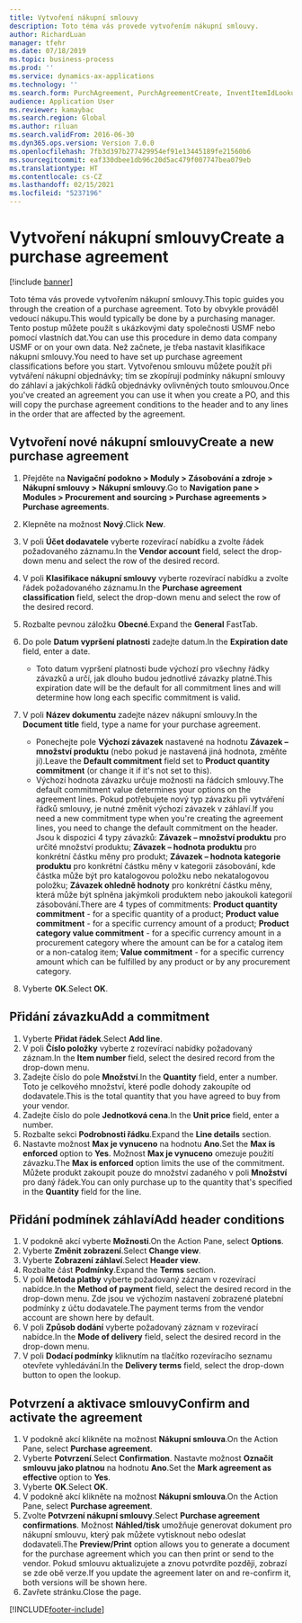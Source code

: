 ```yaml
---
title: Vytvoření nákupní smlouvy
description: Toto téma vás provede vytvořením nákupní smlouvy.
author: RichardLuan
manager: tfehr
ms.date: 07/18/2019
ms.topic: business-process
ms.prod: ''
ms.service: dynamics-ax-applications
ms.technology: ''
ms.search.form: PurchAgreement, PurchAgreementCreate, InventItemIdLookupSimple, AgreementConfirmRunForm, PurchAgreementHistory
audience: Application User
ms.reviewer: kamaybac
ms.search.region: Global
ms.author: riluan
ms.search.validFrom: 2016-06-30
ms.dyn365.ops.version: Version 7.0.0
ms.openlocfilehash: 7fb3d397b277429954ef91e13445189fe21560b6
ms.sourcegitcommit: eaf330dbee1db96c20d5ac479f007747bea079eb
ms.translationtype: HT
ms.contentlocale: cs-CZ
ms.lasthandoff: 02/15/2021
ms.locfileid: "5237196"
---
```

# <a name="create-a-purchase-agreement"></a><span data-ttu-id="4c079-103">Vytvoření nákupní smlouvy</span><span class="sxs-lookup"><span data-stu-id="4c079-103">Create a purchase agreement</span></span>

[!include [banner](../../includes/banner.md)]

<span data-ttu-id="4c079-104">Toto téma vás provede vytvořením nákupní smlouvy.</span><span class="sxs-lookup"><span data-stu-id="4c079-104">This topic guides you through the creation of a purchase agreement.</span></span> <span data-ttu-id="4c079-105">Toto by obvykle prováděl vedoucí nákupu.</span><span class="sxs-lookup"><span data-stu-id="4c079-105">This would typically be done by a purchasing manager.</span></span> <span data-ttu-id="4c079-106">Tento postup můžete použít s ukázkovými daty společnosti USMF nebo pomocí vlastních dat.</span><span class="sxs-lookup"><span data-stu-id="4c079-106">You can use this procedure in demo data company USMF or on your own data.</span></span> <span data-ttu-id="4c079-107">Než začnete, je třeba nastavit klasifikace nákupní smlouvy.</span><span class="sxs-lookup"><span data-stu-id="4c079-107">You need to have set up purchase agreement classifications before you start.</span></span> <span data-ttu-id="4c079-108">Vytvořenou smlouvu můžete použít při vytváření nákupní objednávky; tím se zkopírují podmínky nákupní smlouvy do záhlaví a jakýchkoli řádků objednávky ovlivněných touto smlouvou.</span><span class="sxs-lookup"><span data-stu-id="4c079-108">Once you've created an agreement you can use it when you create a PO, and this will copy the purchase agreement conditions to the header and to any lines in the order that are affected by the agreement.</span></span>


## <a name="create-a-new-purchase-agreement"></a><span data-ttu-id="4c079-109">Vytvoření nové nákupní smlouvy</span><span class="sxs-lookup"><span data-stu-id="4c079-109">Create a new purchase agreement</span></span>
1. <span data-ttu-id="4c079-110">Přejděte na **Navigační podokno > Moduly > Zásobování a zdroje > Nákupní smlouvy > Nákupní smlouvy**.</span><span class="sxs-lookup"><span data-stu-id="4c079-110">Go to **Navigation pane > Modules > Procurement and sourcing > Purchase agreements > Purchase agreements**.</span></span>
2. <span data-ttu-id="4c079-111">Klepněte na možnost **Nový**.</span><span class="sxs-lookup"><span data-stu-id="4c079-111">Click **New**.</span></span>
3. <span data-ttu-id="4c079-112">V poli **Účet dodavatele** vyberte rozevírací nabídku a zvolte řádek požadovaného záznamu.</span><span class="sxs-lookup"><span data-stu-id="4c079-112">In the **Vendor account** field, select the drop-down menu and select the row of the desired record.</span></span>
4. <span data-ttu-id="4c079-113">V poli **Klasifikace nákupní smlouvy** vyberte rozevírací nabídku a zvolte řádek požadovaného záznamu.</span><span class="sxs-lookup"><span data-stu-id="4c079-113">In the **Purchase agreement classification** field, select the drop-down menu and select the row of the desired record.</span></span>
5. <span data-ttu-id="4c079-114">Rozbalte pevnou záložku **Obecné**.</span><span class="sxs-lookup"><span data-stu-id="4c079-114">Expand the **General** FastTab.</span></span>
6. <span data-ttu-id="4c079-115">Do pole **Datum vypršení platnosti** zadejte datum.</span><span class="sxs-lookup"><span data-stu-id="4c079-115">In the **Expiration date** field, enter a date.</span></span>

    - <span data-ttu-id="4c079-116">Toto datum vypršení platnosti bude výchozí pro všechny řádky závazků a určí, jak dlouho budou jednotlivé závazky platné.</span><span class="sxs-lookup"><span data-stu-id="4c079-116">This expiration date will be the default for all commitment lines and will determine how long each specific commitment is valid.</span></span>  

7. <span data-ttu-id="4c079-117">V poli **Název dokumentu** zadejte název nákupní smlouvy.</span><span class="sxs-lookup"><span data-stu-id="4c079-117">In the **Document title** field, type a name for your purchase agreement.</span></span>

    - <span data-ttu-id="4c079-118">Ponechejte pole **Výchozí závazek** nastavené na hodnotu **Závazek – množství produktu** (nebo pokud je nastavená jiná hodnota, změňte ji).</span><span class="sxs-lookup"><span data-stu-id="4c079-118">Leave the **Default commitment** field set to **Product quantity commitment** (or change it if it's not set to this).</span></span>  
    - <span data-ttu-id="4c079-119">Výchozí hodnota závazku určuje možnosti na řádcích smlouvy.</span><span class="sxs-lookup"><span data-stu-id="4c079-119">The default commitment value determines your options on the agreement lines.</span></span> <span data-ttu-id="4c079-120">Pokud potřebujete nový typ závazku při vytváření řádků smlouvy, je nutné změnit výchozí závazek v záhlaví.</span><span class="sxs-lookup"><span data-stu-id="4c079-120">If you need a new commitment type when you're creating the agreement lines, you need to change the default commitment on the header.</span></span> <span data-ttu-id="4c079-121">Jsou k dispozici 4 typy závazků: **Závazek – množství produktu** pro určité množství produktu; **Závazek – hodnota produktu** pro konkrétní částku měny pro produkt; **Závazek – hodnota kategorie produktu** pro konkrétní částku měny v kategorii zásobování, kde částka může být pro katalogovou položku nebo nekatalogovou položku; **Závazek ohledně hodnoty** pro konkrétní částku měny, která může být splněna jakýmkoli produktem nebo jakoukoli kategorií zásobování.</span><span class="sxs-lookup"><span data-stu-id="4c079-121">There are 4 types of commitments: **Product quantity commitment** - for a specific quantity of a product; **Product value commitment** - for a specific currency amount of a product; **Product category value commitment** - for a specific currency amount in a procurement category where the amount can be for a catalog item or a non-catalog item; **Value commitment** - for a specific currency amount which can be fulfilled by any product or by any procurement category.</span></span>  

8. <span data-ttu-id="4c079-122">Vyberte **OK**.</span><span class="sxs-lookup"><span data-stu-id="4c079-122">Select **OK**.</span></span>

## <a name="add-a-commitment"></a><span data-ttu-id="4c079-123">Přidání závazku</span><span class="sxs-lookup"><span data-stu-id="4c079-123">Add a commitment</span></span>
1. <span data-ttu-id="4c079-124">Vyberte **Přidat řádek**.</span><span class="sxs-lookup"><span data-stu-id="4c079-124">Select **Add line**.</span></span>
2. <span data-ttu-id="4c079-125">V poli **Číslo položky** vyberte z rozevírací nabídky požadovaný záznam.</span><span class="sxs-lookup"><span data-stu-id="4c079-125">In the **Item number** field, select the desired record from the drop-down menu.</span></span>
3. <span data-ttu-id="4c079-126">Zadejte číslo do pole **Množství**.</span><span class="sxs-lookup"><span data-stu-id="4c079-126">In the **Quantity** field, enter a number.</span></span> <span data-ttu-id="4c079-127">Toto je celkového množství, které podle dohody zakoupíte od dodavatele.</span><span class="sxs-lookup"><span data-stu-id="4c079-127">This is the total quantity that you have agreed to buy from your vendor.</span></span>  
4. <span data-ttu-id="4c079-128">Zadejte číslo do pole **Jednotková cena**.</span><span class="sxs-lookup"><span data-stu-id="4c079-128">In the **Unit price** field, enter a number.</span></span>
5. <span data-ttu-id="4c079-129">Rozbalte sekci **Podrobnosti řádku**.</span><span class="sxs-lookup"><span data-stu-id="4c079-129">Expand the **Line details** section.</span></span>
6. <span data-ttu-id="4c079-130">Nastavte možnost **Max je vynuceno** na hodnotu **Ano**.</span><span class="sxs-lookup"><span data-stu-id="4c079-130">Set the **Max is enforced** option to **Yes**.</span></span> <span data-ttu-id="4c079-131">Možnost **Max je vynuceno** omezuje použití závazku.</span><span class="sxs-lookup"><span data-stu-id="4c079-131">The **Max is enforced** option limits the use of the commitment.</span></span> <span data-ttu-id="4c079-132">Můžete produkt zakoupit pouze do množství zadaného v poli **Množství** pro daný řádek.</span><span class="sxs-lookup"><span data-stu-id="4c079-132">You can only purchase up to the quantity that's specified in the **Quantity** field for the line.</span></span>  

## <a name="add-header-conditions"></a><span data-ttu-id="4c079-133">Přidání podmínek záhlaví</span><span class="sxs-lookup"><span data-stu-id="4c079-133">Add header conditions</span></span>
1. <span data-ttu-id="4c079-134">V podokně akcí vyberte **Možnosti**.</span><span class="sxs-lookup"><span data-stu-id="4c079-134">On the Action Pane, select **Options**.</span></span>
2. <span data-ttu-id="4c079-135">Vyberte **Změnit zobrazení**.</span><span class="sxs-lookup"><span data-stu-id="4c079-135">Select **Change view**.</span></span>
3. <span data-ttu-id="4c079-136">Vyberte **Zobrazení záhlaví**.</span><span class="sxs-lookup"><span data-stu-id="4c079-136">Select **Header view**.</span></span>
4. <span data-ttu-id="4c079-137">Rozbalte část **Podmínky**.</span><span class="sxs-lookup"><span data-stu-id="4c079-137">Expand the **Terms** section.</span></span>
5. <span data-ttu-id="4c079-138">V poli **Metoda platby** vyberte požadovaný záznam v rozevírací nabídce.</span><span class="sxs-lookup"><span data-stu-id="4c079-138">In the **Method of payment** field, select the desired record in the drop-down menu.</span></span> <span data-ttu-id="4c079-139">Zde jsou ve výchozím nastavení zobrazené platební podmínky z účtu dodavatele.</span><span class="sxs-lookup"><span data-stu-id="4c079-139">The payment terms from the vendor account are shown here by default.</span></span>  
6. <span data-ttu-id="4c079-140">V poli **Způsob dodání** vyberte požadovaný záznam v rozevírací nabídce.</span><span class="sxs-lookup"><span data-stu-id="4c079-140">In the **Mode of delivery** field, select the desired record in the drop-down menu.</span></span>
7. <span data-ttu-id="4c079-141">V poli **Dodací podmínky** kliknutím na tlačítko rozevíracího seznamu otevřete vyhledávání.</span><span class="sxs-lookup"><span data-stu-id="4c079-141">In the **Delivery terms** field, select the drop-down button to open the lookup.</span></span>

## <a name="confirm-and-activate-the-agreement"></a><span data-ttu-id="4c079-142">Potvrzení a aktivace smlouvy</span><span class="sxs-lookup"><span data-stu-id="4c079-142">Confirm and activate the agreement</span></span>
1. <span data-ttu-id="4c079-143">V podokně akcí klikněte na možnost **Nákupní smlouva**.</span><span class="sxs-lookup"><span data-stu-id="4c079-143">On the Action Pane, select **Purchase agreement**.</span></span>
2. <span data-ttu-id="4c079-144">Vyberte **Potvrzení**.</span><span class="sxs-lookup"><span data-stu-id="4c079-144">Select **Confirmation**.</span></span> <span data-ttu-id="4c079-145">Nastavte možnost **Označit smlouvu jako platnou** na hodnotu **Ano**.</span><span class="sxs-lookup"><span data-stu-id="4c079-145">Set the **Mark agreement as effective** option to **Yes**.</span></span>  
3. <span data-ttu-id="4c079-146">Vyberte **OK**.</span><span class="sxs-lookup"><span data-stu-id="4c079-146">Select **OK**.</span></span>
4. <span data-ttu-id="4c079-147">V podokně akcí klikněte na možnost **Nákupní smlouva**.</span><span class="sxs-lookup"><span data-stu-id="4c079-147">On the Action Pane, select **Purchase agreement**.</span></span>
5. <span data-ttu-id="4c079-148">Zvolte **Potvrzení nákupní smlouvy**.</span><span class="sxs-lookup"><span data-stu-id="4c079-148">Select **Purchase agreement confirmations**.</span></span> <span data-ttu-id="4c079-149">Možnost **Náhled/tisk** umožňuje generovat dokument pro nákupní smlouvu, který pak můžete vytisknout nebo odeslat dodavateli.</span><span class="sxs-lookup"><span data-stu-id="4c079-149">The **Preview/Print** option allows you to generate a document for the purchase agreement which you can then print or send to the vendor.</span></span> <span data-ttu-id="4c079-150">Pokud smlouvu aktualizujete a znovu potvrdíte později, zobrazí se zde obě verze.</span><span class="sxs-lookup"><span data-stu-id="4c079-150">If you update the agreement later on and re-confirm it, both versions will be shown here.</span></span>  
6. <span data-ttu-id="4c079-151">Zavřete stránku.</span><span class="sxs-lookup"><span data-stu-id="4c079-151">Close the page.</span></span>



[!INCLUDE[footer-include](../../../includes/footer-banner.md)]